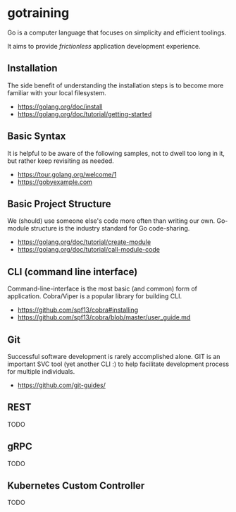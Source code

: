 # gotraining

Go is a computer language that focuses on simplicity and efficient toolings. 

It aims to provide _frictionless_ application development experience.

## Installation

The side benefit of understanding the installation steps is to become more familiar with your local filesystem.

- https://golang.org/doc/install
- https://golang.org/doc/tutorial/getting-started

## Basic Syntax

It is helpful to be aware of the following samples, not to dwell too long in it, but rather keep revisiting as needed.

- https://tour.golang.org/welcome/1
- https://gobyexample.com

## Basic Project Structure

We (should) use someone else's code more often than writing our own. Go-module structure is the industry standard for Go code-sharing. 

- https://golang.org/doc/tutorial/create-module
- https://golang.org/doc/tutorial/call-module-code

## CLI (command line interface)

Command-line-interface is the most basic (and common) form of application. Cobra/Viper is a popular library for building CLI.

- https://github.com/spf13/cobra#installing
- https://github.com/spf13/cobra/blob/master/user_guide.md

## Git

Successful software development is rarely accomplished alone. GIT is an important SVC tool (yet another CLI :) to help facilitate development process for multiple individuals.  

- https://github.com/git-guides/

## REST

TODO

## gRPC

TODO

## Kubernetes Custom Controller

TODO
